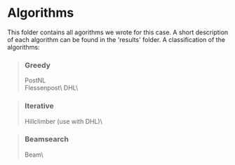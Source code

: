 # Algorithms

This folder contains all agorithms we wrote for this case. A short description of each algorithm can be found in the 'results' folder. A classification of the algorithms:

> ### Greedy
> PostNL\
> Flessenpost\ 
> DHL\ 

> ### Iterative
> Hillclimber (use with DHL)\

> ### Beamsearch
> Beam\
